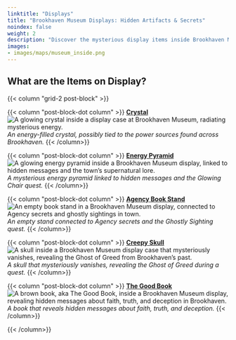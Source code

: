 ```yaml
---
linktitle: "Displays"
title: "Brookhaven Museum Displays: Hidden Artifacts & Secrets"
noindex: false
weight: 2
description: "Discover the mysterious display items inside Brookhaven Museum. From glowing crystals to cryptic books, each exhibit holds secrets waiting to be uncovered."
images: 
- images/maps/museum_inside.png
---
```


## What are the Items on Display?

{{< column "grid-2 post-block" >}}

{{< column "post-block-dot column" >}}
[**Crystal**](/casebook/museum/display_items/crystal/)
![A glowing crystal inside a display case at Brookhaven Museum, radiating mysterious energy.](/images/bh/museum_crystal.webp?height=100px)
*An energy-filled crystal, possibly tied to the power sources found across Brookhaven.*
{{< /column>}}

{{< column "post-block-dot column" >}}
[**Energy Pyramid**](/casebook/museum/display_items/energy_pyramid/)
![A glowing energy pyramid inside a Brookhaven Museum display, linked to hidden messages and the town’s supernatural lore.](/images/bh/museum_energy_pyramid.webp?height=100px)
*A mysterious energy pyramid linked to hidden messages and the Glowing Chair quest.*
{{< /column>}}

{{< column "post-block-dot column" >}}
[**Agency Book Stand**](/casebook/museum/display_items/book_stand/)
![An empty book stand in a Brookhaven Museum display, connected to Agency secrets and ghostly sightings in town.](/images/bh/museum_book_stand.webp?height=100px)
*An empty stand connected to Agency secrets and the Ghostly Sighting quest.*
{{< /column>}}

{{< column "post-block-dot column" >}}
[**Creepy Skull**](/casebook/museum/display_items/skull/)
![A skull inside a Brookhaven Museum display case that mysteriously vanishes, revealing the Ghost of Greed from Brookhaven’s past.](/images/bh/museum_skull.webp?height=100px)
*A skull that mysteriously vanishes, revealing the Ghost of Greed during a quest.*
{{< /column>}}

{{< column "post-block-dot column" >}}
[**The Good Book**](/casebook/museum/display_items/good_book/)
![A brown book, aka The Good Book, inside a Brookhaven Museum display, revealing hidden messages about faith, truth, and deception in Brookhaven.](/images/bh/museum_good_book.webp?height=100px)
*A book that reveals hidden messages about faith, truth, and deception.*
{{< /column>}}

{{< /column>}}



